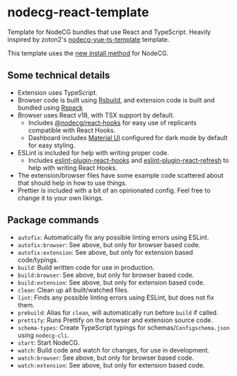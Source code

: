 # nodecg-react-template
Template for NodeCG bundles that use React and TypeScript. Heavily inspired by zoton2's [nodecg-vue-ts-template](https://github.com/zoton2/nodecg-vue-ts-template) template.

This template uses the [new install method](https://www.nodecg.dev/docs/installing-new) for NodeCG.

## Some technical details
- Extension uses TypeScript.
- Browser code is built using [Rsbuild](https://rsbuild.rs/), and extension code is built and bundled using [Rspack](https://rspack.rs/)
- Browser uses React v18, with TSX support by default.
    - Includes [@nodecg/react-hooks](https://www.npmjs.com/package/@nodecg/react-hooks) for easy use of replicants compatible with React Hooks.
    - Dashboard includes [Material UI](https://mui.com/) configured for dark mode by default for easy styling.
- ESLint is included for help with writing proper code.
    - Includes [eslint-plugin-react-hooks](https://www.npmjs.com/package/eslint-plugin-react-hooks) and [eslint-plugin-react-refresh](https://www.npmjs.com/package/eslint-plugin-react-refresh) to help with writing React Hooks.
- The extension/browser files have some example code scattered about that should help in how to use things.
- Prettier is included with a bit of an opinionated config. Feel free to change it to your own likings.

## Package commands
- `autofix`: Automatically fix any possible linting errors using ESLint.
- `autofix:browser`: See above, but only for browser based code.
- `autofix:extension`: See above, but only for extension based code/typings.
- `build`: Build written code for use in production.
- `build:browser`: See above, but only for browser based code.
- `build:extension`: See above, but only for extension based code.
- `clean`: Clean up all built/watched files.
- `lint`: Finds any possible linting errors using ESLint, but does not fix them.
- `prebuild`: Alias for `clean`, will automatically run before `build` if called.
- `prettify`: Runs Prettify on the browser and extension source code.
- `schema-types`: Create TypeScript typings for schemas/`Configschema.json` using `nodecg-cli`.
- `start`: Start NodeCG.
- `watch`: Build code and watch for changes, for use in development.
- `watch:browser`: See above, but only for browser based code.
- `watch:extension`: See above, but only for extension based code.